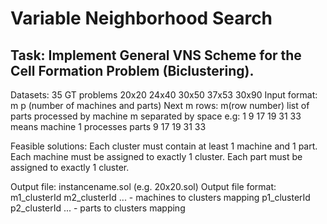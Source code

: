 # Variable Neighborhood Search
## Task: Implement General VNS Scheme for the Cell Formation Problem (Biclustering).
 
Datasets: 35 GT problems
20x20
24x40
30x50
37x53
30x90
Input format:
m p (number of machines and parts)
Next m rows: 
m(row number) list of parts processed by machine m separated by space
e.g:
1 9 17 19 31 33 
means machine 1 processes parts 9 17 19 31 33 

Feasible solutions:
Each cluster must contain at least 1 machine and 1 part.
Each machine must be assigned to exactly 1 cluster.
Each part must be assigned to exactly 1 cluster.

Output file: instancename.sol (e.g. 20x20.sol)
Output file format:
m1_clusterId m2_clusterId ...  - machines to clusters mapping
p1_clusterId p2_clusterId ...  - parts to clusters mapping

